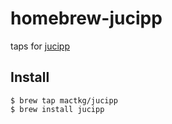 # homebrew-jucipp
taps for [jucipp](https://github.com/cppit/jucipp)

## Install
```
$ brew tap mactkg/jucipp
$ brew install jucipp
```
